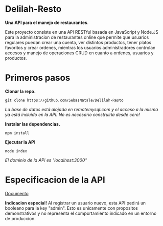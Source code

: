 # Delilah-Resto
**Una API para el manejo de restaurantes.**

Este proyecto consiste en una API RESTful basada en JavaScript y Node.JS para la administracion de restaurantes online que permite que usuarios regulares puedan crear una cuenta, ver distintos productos, tener platos favoritos y crear ordenes, mientras los usuarios administradores controlan accesos y manejo de operaciones CRUD en cuanto a ordenes, usuarios y productos.

# Primeros pasos
**Clonar la repo.**
````
git clone https://github.com/SebasNatale/Delilah-Resto
````
_La base de datos está alojada en remotemysql.com y el acceso a la misma ya está incluido en la API. No es necesario construirla desde cero!_

**Instalar las dependencias.**
````
npm install
````

**Ejecutar la API**
````
node index
````

_El dominio de la API es "localhost:3000"_

# Especificacion de la API
[Documento](/spec.yaml)

**Indicacion especial!**
Al registrar un usuario nuevo, esta API pedirá un booleano para la key "admin". Esto es unicamente con propositos demonstrativos y no representa el comportamiento indicado en un entorno de produccion.